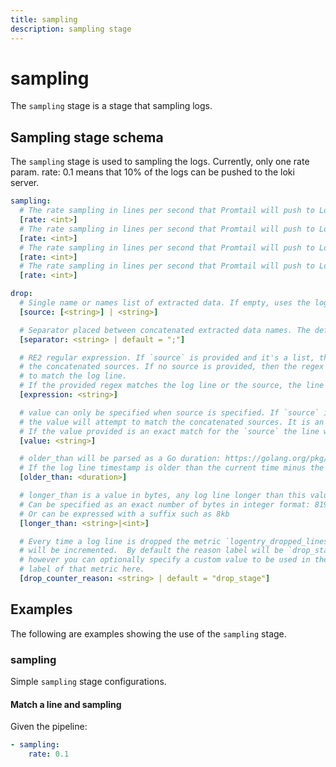 ```yaml
---
title: sampling
description: sampling stage
---
```

# sampling

The `sampling` stage is a stage that sampling logs. 

## Sampling stage schema

The `sampling` stage is used to sampling the logs. Currently, only one rate param. rate: 0.1 means that 10% of the logs can be pushed to the loki server.

```yaml
sampling:
  # The rate sampling in lines per second that Promtail will push to Loki.The value is between 0 and 1.
  [rate: <int>]
  # The rate sampling in lines per second that Promtail will push to Loki.The value is between 0 and 1.
  [rate: <int>]
  # The rate sampling in lines per second that Promtail will push to Loki.The value is between 0 and 1.
  [rate: <int>]
  # The rate sampling in lines per second that Promtail will push to Loki.The value is between 0 and 1.
  [rate: <int>]
```
```yaml
drop:
  # Single name or names list of extracted data. If empty, uses the log message.
  [source: [<string>] | <string>]

  # Separator placed between concatenated extracted data names. The default separator is a semicolon.
  [separator: <string> | default = ";"]

  # RE2 regular expression. If `source` is provided and it's a list, the regex will attempt to match
  # the concatenated sources. If no source is provided, then the regex attempts
  # to match the log line.
  # If the provided regex matches the log line or the source, the line will be dropped.
  [expression: <string>]

  # value can only be specified when source is specified. If `source` is provided and it's a list,
  # the value will attempt to match the concatenated sources. It is an error to specify value and expression.
  # If the value provided is an exact match for the `source` the line will be dropped.
  [value: <string>]

  # older_than will be parsed as a Go duration: https://golang.org/pkg/time/#ParseDuration
  # If the log line timestamp is older than the current time minus the provided duration it will be dropped.
  [older_than: <duration>]

  # longer_than is a value in bytes, any log line longer than this value will be dropped.
  # Can be specified as an exact number of bytes in integer format: 8192
  # Or can be expressed with a suffix such as 8kb
  [longer_than: <string>|<int>]

  # Every time a log line is dropped the metric `logentry_dropped_lines_total`
  # will be incremented.  By default the reason label will be `drop_stage`
  # however you can optionally specify a custom value to be used in the `reason`
  # label of that metric here.
  [drop_counter_reason: <string> | default = "drop_stage"]
```


## Examples

The following are examples showing the use of the `sampling` stage.

### sampling

Simple `sampling` stage configurations.

#### Match a line and sampling

Given the pipeline:

```yaml
- sampling:
    rate: 0.1
```

